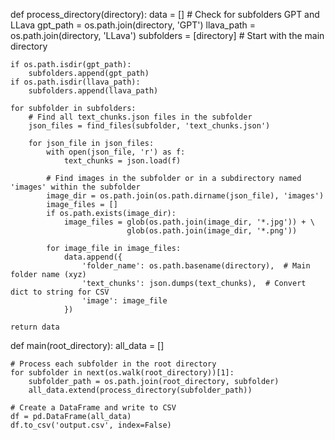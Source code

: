 def process_directory(directory):
    data = []
    # Check for subfolders GPT and LLava
    gpt_path = os.path.join(directory, 'GPT')
    llava_path = os.path.join(directory, 'LLava')
    subfolders = [directory]  # Start with the main directory

    if os.path.isdir(gpt_path):
        subfolders.append(gpt_path)
    if os.path.isdir(llava_path):
        subfolders.append(llava_path)

    for subfolder in subfolders:
        # Find all text_chunks.json files in the subfolder
        json_files = find_files(subfolder, 'text_chunks.json')

        for json_file in json_files:
            with open(json_file, 'r') as f:
                text_chunks = json.load(f)

            # Find images in the subfolder or in a subdirectory named 'images' within the subfolder
            image_dir = os.path.join(os.path.dirname(json_file), 'images')
            image_files = []
            if os.path.exists(image_dir):
                image_files = glob(os.path.join(image_dir, '*.jpg')) + \
                              glob(os.path.join(image_dir, '*.png'))

            for image_file in image_files:
                data.append({
                    'folder_name': os.path.basename(directory),  # Main folder name (xyz)
                    'text_chunks': json.dumps(text_chunks),  # Convert dict to string for CSV
                    'image': image_file
                })

    return data

def main(root_directory):
    all_data = []

    # Process each subfolder in the root directory
    for subfolder in next(os.walk(root_directory))[1]:
        subfolder_path = os.path.join(root_directory, subfolder)
        all_data.extend(process_directory(subfolder_path))

    # Create a DataFrame and write to CSV
    df = pd.DataFrame(all_data)
    df.to_csv('output.csv', index=False)
